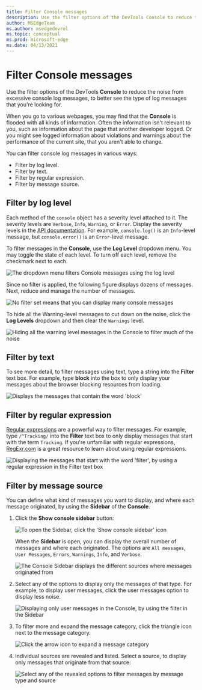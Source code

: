 ```yaml
---
title: Filter Console messages
description: Use the filter options of the DevTools Console to reduce the noise from excessive console log messages, to better see the type of log messages that you're looking for.
author: MSEdgeTeam
ms.author: msedgedevrel
ms.topic: conceptual
ms.prod: microsoft-edge
ms.date: 04/13/2021
---
```

# Filter Console messages

Use the filter options of the DevTools **Console** to reduce the noise from excessive console log messages, to better see the type of log messages that you're looking for.

When you go to various webpages, you may find that the **Console** is flooded with all kinds of information.  Often the information isn't relevant to you, such as information about the page that another developer logged.  Or you might see logged information about violations and warnings about the performance of the current site, that you aren't able to change.  

You can filter console log messages in various ways:
*  Filter by log level.
*  Filter by text.
*  Filter by regular expression.
*  Filter by message source.


<!-- ====================================================================== -->
## Filter by log level

Each method of the `console` object has a severity level attached to it.  The severity levels are `Verbose`, `Info`, `Warning`, or `Error`.  Display the severity levels in the [API documentation](api.md).  For example, `console.log()` is an `Info`-level message, but `console.error()` is an `Error`-level message.

To filter messages in the **Console**, use the **Log Level** dropdown menu.  You may toggle the state of each level.  To turn off each level, remove the checkmark next to each.

![The dropdown menu filters Console messages using the log level](../media/console-filter-dropdown.msft.png)

Since no filter is applied, the following figure displays dozens of messages.  Next, reduce and manage the number of messages.

![No filter set means that you can display many console messages](../media/console-filter-displays-all.msft.png)

To hide all the Warning-level messages to cut down on the noise, click the **Log Levels** dropdown and then clear the `Warnings` level.

![Hiding all the warning level messages in the Console to filter much of the noise](../media/console-filter-hide-warning.msft.png)


<!-- ====================================================================== -->
## Filter by text

To see more detail, to filter messages using text, type a string into the **Filter** text box.  For example, type **block** into the box to only display your messages about the browser blocking resources from loading.

![Displays the messages that contain the word 'block'](../media/console-filter-text.msft.png)


<!-- ====================================================================== -->
## Filter by regular expression

[Regular expressions](https://developer.mozilla.org/docs/Web/JavaScript/Guide/Regular_Expressions) are a powerful way to filter messages.  For example, type `/^Tracking/` into the **Filter** text box to only display messages that start with the term `Tracking`.  If you're unfamiliar with regular expressions, [RegExr.com](https://regexr.com) is a great resource to learn about using regular expressions.

![Displaying the messages that start with the word 'filter', by using a regular expression in the Filter text box](../media/console-filter-regex.msft.png)


<!-- ====================================================================== -->
## Filter by message source

You can define what kind of messages you want to display, and where each message originated, by using the **Sidebar** of the **Console**.

1. Click the **Show console sidebar** button:

   ![To open the Sidebar, click the 'Show console sidebar' icon](../media/console-filter-sidebar-icon.msft.png)

   When the **Sidebar** is open, you can display the overall number of messages and where each originated.  The options are `All messages`, `User Messages`, `Errors`, `Warnings`, `Info`, and `Verbose`.

   ![The Console Sidebar displays the different sources where messages originated from](../media/console-filter-sidebar-open.msft.png)

1. Select any of the options to display only the messages of that type.  For example, to display user messages, click the user messages option to display less noise.

   ![Displaying only user messages in the Console, by using the filter in the Sidebar](../media/console-filter-select-user-messages.msft.png)

1. To filter more and expand the message category, click the triangle icon next to the message category.

   ![Click the arrow icon to expand a message category](../media/console-filter-sidebar-open-arrow.msft.png)

1. Individual sources are revealed and listed.  Select a source, to display only messages that originate from that source:

   ![Select any of the revealed options to filter messages by message type and source](../media/console-filter-user-message-by-source.msft.png)
